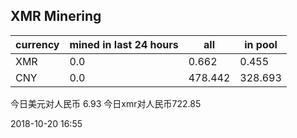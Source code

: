 ## XMR Minering

|currency|mined in last 24 hours|all|in pool|
|---|---|---|---|
|XMR|0.0|0.662|0.455|
|CNY|0.0|478.442|328.693|

今日美元对人民币 6.93	今日xmr对人民币722.85


2018-10-20 16:55